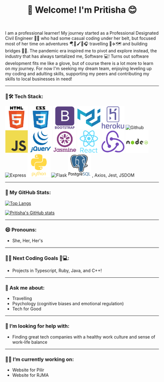 <h1 align="center">👋 Welcome! I'm Pritisha 😊</h1>

<div align="center">
   <img src="https://lh3.googleusercontent.com/pw/ACtC-3csw4KxSj5x7ckCLFuXoIhZptdkdccSHE-spk1K22jDYH0xV4NFetbxULrNQ9tJh82NU8rnti1O7NFyTFhDOuuDPuNdu9AVI3UQzTQDctAbRDDtdfPOdLSulScXMoLWgobE0yj1w7Wd2HHWLwQRlMzUXw=w358-h364-no?authuser=0" alt="" width="200px"/>
</div>

<p> I am a professional learner! My journey started as a Professional Designated Civil Engineer 👷‍♀️  who had some casual coding under her belt, but focused most of her time on adventures 🪂🎨🖌️💃🎧 travelling 🚗✈️🗺️ and building bridges 🚧🌉. The pandemic era inspired me to pivot and explore instead, the industry that has always tantalized me, Software 💻! Turns out software development fits me like a glove, but of course there is a lot more to learn on my journey. For now I'm seeking my dream team, enjoying leveling up my coding and adulting skills, supporting my peers and contributing my skills to local businesses in need!</p>

<hr />

 ### 🧰🛠️ Tech Stack:

<div>
<img src="https://raw.githubusercontent.com/devicons/devicon/c7d326b6009e60442abc35fa45706d6f30ee4c8e/icons/html5/html5-original-wordmark.svg" alt="HTML5" width="75px" height="75px"/>
<img src="https://raw.githubusercontent.com/devicons/devicon/c7d326b6009e60442abc35fa45706d6f30ee4c8e/icons/css3/css3-original-wordmark.svg" alt="CSS3" width="75px" height="75px"/>
<img src="https://raw.githubusercontent.com/devicons/devicon/c7d326b6009e60442abc35fa45706d6f30ee4c8e/icons/bootstrap/bootstrap-plain-wordmark.svg" alt="Bootstrap" width="75px" height="75px"/>

<img src="https://raw.githubusercontent.com/devicons/devicon/c7d326b6009e60442abc35fa45706d6f30ee4c8e/icons/materialui/materialui-original.svg" alt="Material UI" width="75px" height="75px"/>
<img src="https://raw.githubusercontent.com/devicons/devicon/c7d326b6009e60442abc35fa45706d6f30ee4c8e/icons/heroku/heroku-original-wordmark.svg" alt="Heroku" width="75px" height="75px" />
<img src="https://lh3.googleusercontent.com/pw/ACtC-3cfX4tYAzKS-YdXpb9enxTjL2I1QG5hIlysfxuAm1rM6LuMHFDpz-MP7hHG825RF33unv6B_jyoNh4b5-gvYzGjEBRjL6s0I068c7akt0BSn6OVb5dItBpfbKj8H3vjfKVcfeqCNF-Q057lkTKhZ9cUVw=s128-no?authuser=0" alt="Github" width="75px" height="75px"/>

<img src="https://raw.githubusercontent.com/devicons/devicon/c7d326b6009e60442abc35fa45706d6f30ee4c8e/icons/javascript/javascript-original.svg" alt="JavaScript" width="75px" height="75px"/>
<img src="https://raw.githubusercontent.com/devicons/devicon/c7d326b6009e60442abc35fa45706d6f30ee4c8e/icons/jquery/jquery-plain-wordmark.svg" alt="jQuery" width="75px" height="75px"/>
<img src="https://raw.githubusercontent.com/devicons/devicon/c7d326b6009e60442abc35fa45706d6f30ee4c8e/icons/jasmine/jasmine-plain-wordmark.svg" alt="Jasmine" width="75px" height="75px"/>

<img src="https://raw.githubusercontent.com/devicons/devicon/c7d326b6009e60442abc35fa45706d6f30ee4c8e/icons/react/react-original-wordmark.svg" alt="ReactJS" width="75px" height="75px"/>
<img src="https://raw.githubusercontent.com/devicons/devicon/c7d326b6009e60442abc35fa45706d6f30ee4c8e/icons/redux/redux-original.svg" alt="Redux" width="75px" height="75px"/>
<img src="https://raw.githubusercontent.com/devicons/devicon/c7d326b6009e60442abc35fa45706d6f30ee4c8e/icons/nodejs/nodejs-original-wordmark.svg" alt="NodeJS" width="75px" height="75px"/>
<img src="https://encrypted-tbn0.gstatic.com/images?q=tbn:ANd9GcQXGvkzmPgEKpt4pSohVd38ScVM7HJcKxZiTQ&usqp=CAU" alt="Express" width="75px" height="75px"/>

<img src="https://raw.githubusercontent.com/devicons/devicon/c7d326b6009e60442abc35fa45706d6f30ee4c8e/icons/python/python-plain-wordmark.svg" alt="Python" width="75px" height="75px"/>
<img src="https://lh3.googleusercontent.com/dj1Qru8vZoA7-rFwFQrcsy0bQOTBP15n851hvK3rR9vTn5crNyWAp9QqET8y62k0Ki_N0QBatWs-91vFRlzbEmrGTKQOn1uvr5ktb5zh0S0ptI_p_iOLVs7zzUnalFmSiRBATp-oBRDdFMz_nKmi2H64QWasY2G9R6CvsqObRGqH0g3pp6RwdfKziw4JTt5hU0X_ro-gJJvoO7Vd6b4mOHDLCLISLhP5OGvJ8AeCh-1FFY-mRXpETN3mgcno2_BcCPDKE9yha7k5QoWDpOwhg90k2dKeIFqXLQCjqqnNj0wB7H4UvmpHe6YlGGRwQvsIoFeGKoyRUWmVyFvivlESF_dgLieVyzTyGHu6P_fCyQdb0QAobkoZlDy3MjPBzJ6iS7GHip3GqLFU-WzMDFMeiLTlUEM-mdh23u9PKwR0x6uwJYmwQwJkC8di-DOBjzTA6uBfLRUenKTdS6woM1LxHapoY6ljgs5cfZBMwJtYzVLyB4_CCREqcbDO5CAQjTBVTkAGQP-C9CimFx3NAiDHo1ub_1jwcfhWUHBVTzSkrQVKZ8nQnUYul3zY65M94OiiIa0CH1A0BfOn0YVSwTDCLU5AD6kiM_2RAtCpgkmIKjo4MmO8d2yNWTejekQ7ZIRs-Hj-KadTVe6m0158iKwPAM0XidYCXdZHLKvxO7t3R7HDedEL90B5VKL37XErhpHqyH9hv-2iEekPWfZu8FvMdbO6lQ=s128-no?authuser=0" alt="Flask" width="75px" height="75px"/>

<img src="https://raw.githubusercontent.com/devicons/devicon/c7d326b6009e60442abc35fa45706d6f30ee4c8e/icons/postgresql/postgresql-original-wordmark.svg" alt="PostgreSQL" width="75px" height="75px"/>
, Axios, Jest, JSDOM
</div>

<hr />

### 📄 My GitHub Stats:

[![Top Langs](https://github-readme-stats.vercel.app/api/top-langs/?username=pritishakumar&hide=java,html,css&theme=radical)](https://github.com/anuraghazra/github-readme-stats)


[![Pritisha's GitHub stats](https://github-readme-stats.vercel.app/api?username=pritishakumar&theme=radical&count_private=true&show_icons=true)](https://github.com/anuraghazra/github-readme-stats)

<hr />

### 😄 Pronouns:
- She, Her, Her's

<hr />

### 📖🎯 Next Coding Goals 🌱💻:
- Projects in Typescript, Ruby, Java, and C++! 
<hr />

### 💬 Ask me about:
- Travelling
- Psychology (cognitive biases and emotional regulation)
- Tech for Good
<hr />
  
### 🤔 I’m looking for help with:
- Finding great tech companies with a healthy work culture and sense of work-life balance
<hr />

### 🔭📝 I’m currently working on:
- Website for Pilir
- Website for RJMA
